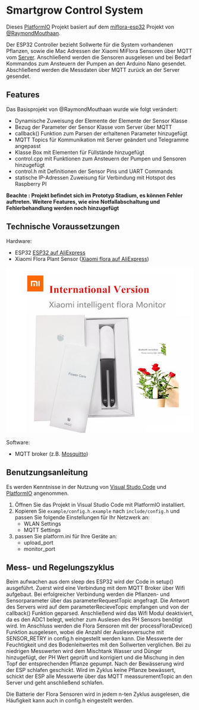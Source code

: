 # Smartgrow Control System

Dieses [PlatformIO](https://platformio.org) Projekt basiert auf dem [miflora-esp32](https://github.com/RaymondMouthaan/miflora-esp32) Projekt von [@RaymondMouthaan](https://github.com/RaymondMouthaan). 

Der ESP32 Controller bezieht Sollwerte für die System vorhandenen Pflanzen, sowie die Mac Adressen der Xiaomi MiFlora Sensoren über MQTT vom [Server](https://github.com/Der-Erzfeind/SmartGrow/tree/main/RaspberryPI). Anschließend werden die Sensoren ausgelesen und bei Bedarf Kommandos zum Ansteuern der Pumpen an den Arduino Nano gesendet. Abschließend werden die Messdaten über MQTT zurück an der Server gesendet.


## Features

Das Basisprojekt von @RaymondMouthaan wurde wie folgt verändert:

- Dynamische Zuweisung der Elemente der Elemente der Sensor Klasse
- Bezug der Parameter der Sensor Klasse vom Server über MQTT
- callback() Funktion zum Parsen der erhaltenen Parameter hinzugefügt
- MQTT Topics für Kommunikation mit Server geändert und Telegramme angepasst
- Klasse Box mit Elementen für Füllstände hinzugefügt
- control.cpp mit Funktionen zum Ansteuern der Pumpen und Sensoren hinzugefügt
- control.h mit Definitionen der Sensor Pins und UART Commands
- statische IP-Adressen Zuweisung für Verbindung mit Hotspot des Raspberry PI

__Beachte : Projekt befindet sich im Prototyp Stadium, es können Fehler auftreten. Weitere Features, wie eine Notfallabschaltung und Fehlerbehandlung werden noch hinzugefügt__

## Technische Voraussetzungen

Hardware:
- ESP32 [ESP32 auf AliExpress](https://www.aliexpress.com/item/1005005626482837.html?spm=a2g0o.order_list.order_list_main.42.133e1802JBKUlo)
- Xiaomi Flora Plant Sensor ([Xiaomi flora auf AliExpress](https://www.aliexpress.com/item/1005004193994534.html?spm=a2g0o.productlist.main.1.3e86z6Alz6Al3B&algo_pvid=8b2590e4-d1ef-4a2e-8f69-6f2006bd95c3&algo_exp_id=8b2590e4-d1ef-4a2e-8f69-6f2006bd95c3-0&pdp_npi=4%40dis%21EUR%2135.64%2124.59%21%21%2137.97%2126.20%21%40211b807017290070547776773e07c3%2112000028337922699%21sea%21DE%212004505613%21X&curPageLogUid=G1MOItTtKRdY&utparam-url=scene%3Asearch%7Cquery_from%3A))

![xiaomi-flora](xiaomi-miflora.png)

Software:
- MQTT broker (z.B. [Mosquitto](https://mosquitto.org))

## Benutzungsanleitung

Es werden Kenntnisse in der Nutzung von [Visual Studo Code](https://code.visualstudio.com) und [PlatformIO](https://platformio.org) angenommen. 

1) Öffnen Sie das Projekt in Visual Studio Code mit PlatformIO installiert.
2) Kopieren Sie `example/config.h.example` nach `include/config.h` und passen Sie folgende Einstellungen für Ihr Netzwerk an:
    - WLAN Settings
    - MQTT Settings
3) passen Sie platform.ini für Ihre Geräte an:
    - upload_port
    - monitor_port

## Mess- und Regelungszyklus

Beim aufwachen aus dem sleep des ESP32 wird der Code in setup() ausgeführt. Zuerst wird eine Verbindung mit dem MQTT Broker über Wifi aufgebaut. Bei erfolgreicher Verbindung werden die Pflanzen- und Sensorparameter über das parameterRequestTopic angefragt. Die Antwort des Servers wird auf dem parameterRecieveTopic empfangen und von der callback() Funktion geparsed. Anschließend wird das Wifi Modul deaktiviert, da es den ADC1 belegt, welcher zum Auslesen des PH Sensors benötigt wird.
Im Anschluss werden die Flora Sensoren mit der processFloraDevice() Funktion ausgelesen, wobei die Anzahl der Ausleseversuche mit SENSOR_RETRY in config.h eingestellt werden kann.
Die Messwerte der Feuchtigkeit und des Bodenleitwertes mit den Sollwerten verglichen. 
Bei zu niedrigen Messwerten wird dem Mischtank Wasser und Dünger hinzugefügt, der PH Wert geprüft und korrigiert und die Mischung in den Topf der entsprechenden Pflanze gepumpt. Nach der Bewässerung wird der ESP schlafen geschickt.
Wird im Zyklus keine Pflanze bewässert, schickt der ESP alle Messwerte über das MQTT meassurementTopic an den Server und geht anschließend schlafen.

Die Batterie der Flora Sensoren wird in jedem n-ten Zyklus ausgelesen, die Häufigkeit kann auch in config.h eingestellt werden.